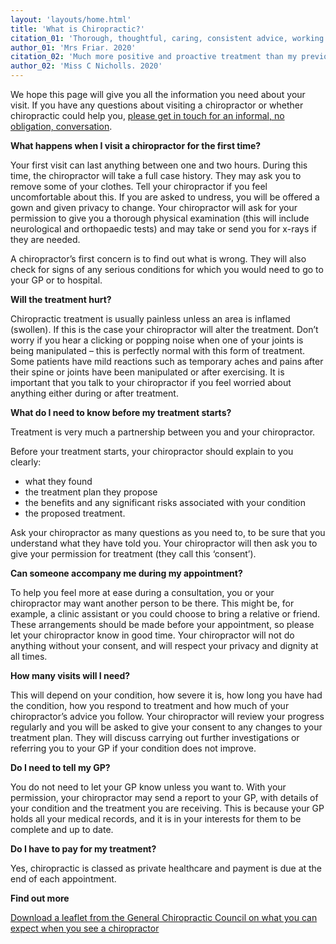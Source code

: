 ```yaml
---
layout: 'layouts/home.html'
title: 'What is Chiropractic?'
citation_01: 'Thorough, thoughtful, caring, consistent advice, working in partnership to improve my health!'
author_01: 'Mrs Friar. 2020'
citation_02: 'Much more positive and proactive treatment than my previous clinic. More of a holistic approach which has been really helpful and I feel so much more positive, particularly physically.'
author_02: 'Miss C Nicholls. 2020'
---
```

We hope this page will give you all the information you need about your visit. If you have any questions about visiting a chiropractor or whether chiropractic could help you, [please get in touch for an informal, no obligation, conversation](/contact/ "Contact Ledbury Chiropractic Clinic Ltd").

**What happens when I visit a chiropractor for the first time?**

Your first visit can last anything between one and two hours. During this time, the chiropractor will take a full case history. They may ask you to remove some of your clothes. Tell your chiropractor if you feel uncomfortable about this. If you are asked to undress, you will be offered a gown and given privacy to change. Your chiropractor will ask for your permission to give you a thorough physical examination (this will include neurological and orthopaedic tests) and may take or send you for x-rays if they are needed.

A chiropractor’s first concern is to find out what is wrong. They will also check for signs of any serious conditions for which you would need to go to your GP or to hospital.

**Will the treatment hurt?**

Chiropractic treatment is usually painless unless an area is inflamed (swollen). If this is the case your chiropractor will alter the treatment. Don’t worry if you hear a clicking or popping noise when one of your joints is being manipulated – this is perfectly normal with this form of treatment. Some patients have mild reactions such as temporary aches and pains after their spine or joints have been manipulated or after exercising. It is important that you talk to your chiropractor if you feel worried about anything either during or after treatment.

**What do I need to know before my treatment starts?**

Treatment is very much a partnership between you and your chiropractor.

Before your treatment starts, your chiropractor should explain to you clearly:

- what they found
- the treatment plan they propose
- the benefits and any significant risks associated with your condition
- the proposed treatment.

Ask your chiropractor as many questions as you need to, to be sure that you understand what they have told you. Your chiropractor will then ask you to give your permission for treatment (they call this ‘consent’).

**Can someone accompany me during my appointment?**

To help you feel more at ease during a consultation, you or your chiropractor may want another person to be there. This might be, for example, a clinic assistant or you could choose to bring a relative or friend. These arrangements should be made before your appointment, so please let your chiropractor know in good time. Your chiropractor will not do anything without your consent, and will respect your privacy and dignity at all times.

**How many visits will I need?**

This will depend on your condition, how severe it is, how long you have had the condition, how you respond to treatment and how much of your chiropractor’s advice you follow. Your chiropractor will review your progress regularly and you will be asked to give your consent to any changes to your treatment plan. They will discuss carrying out further investigations or referring you to your GP if your condition does not improve.

**Do I need to tell my GP?**

You do not need to let your GP know unless you want to. With your permission, your chiropractor may send a report to your GP, with details of your condition and the treatment you are receiving. This is because your GP holds all your medical records, and it is in your interests for them to be complete and up to date.

**Do I have to pay for my treatment?**

Yes, chiropractic is classed as private healthcare and payment is due at the end of each appointment.

**Find out more**

[Download a leaflet from the General Chiropractic Council on what you can expect when you see a chiropractor](/downloads/WhatCanIExpectMar10_0492_1_WEB.pdf "Download a leaflet from the General Chiropractic Council on what you can expect when you see a chiropractor" )
